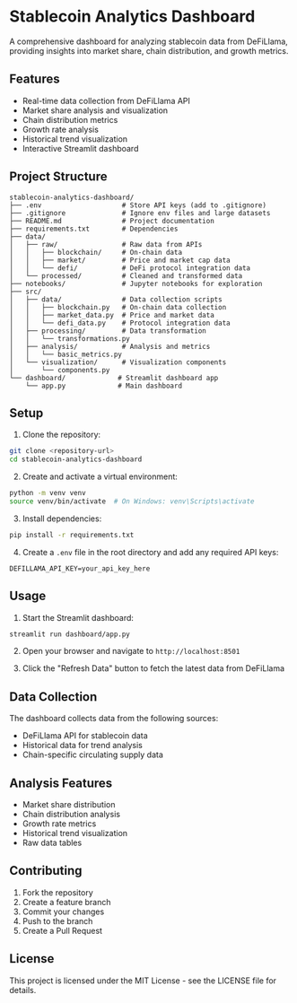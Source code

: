 # Stablecoin Analytics Dashboard

A comprehensive dashboard for analyzing stablecoin data from DeFiLlama, providing insights into market share, chain distribution, and growth metrics.

## Features

- Real-time data collection from DeFiLlama API
- Market share analysis and visualization
- Chain distribution metrics
- Growth rate analysis
- Historical trend visualization
- Interactive Streamlit dashboard

## Project Structure

```
stablecoin-analytics-dashboard/
├── .env                    # Store API keys (add to .gitignore)
├── .gitignore              # Ignore env files and large datasets
├── README.md               # Project documentation
├── requirements.txt        # Dependencies
├── data/
│   ├── raw/                # Raw data from APIs
│   │   ├── blockchain/     # On-chain data
│   │   ├── market/         # Price and market cap data
│   │   └── defi/           # DeFi protocol integration data
│   └── processed/          # Cleaned and transformed data
├── notebooks/              # Jupyter notebooks for exploration
├── src/
│   ├── data/               # Data collection scripts
│   │   ├── blockchain.py   # On-chain data collection
│   │   ├── market_data.py  # Price and market data
│   │   └── defi_data.py    # Protocol integration data
│   ├── processing/         # Data transformation
│   │   └── transformations.py
│   ├── analysis/           # Analysis and metrics
│   │   └── basic_metrics.py
│   └── visualization/      # Visualization components
│       └── components.py
└── dashboard/             # Streamlit dashboard app
    └── app.py             # Main dashboard
```

## Setup

1. Clone the repository:
```bash
git clone <repository-url>
cd stablecoin-analytics-dashboard
```

2. Create and activate a virtual environment:
```bash
python -m venv venv
source venv/bin/activate  # On Windows: venv\Scripts\activate
```

3. Install dependencies:
```bash
pip install -r requirements.txt
```

4. Create a `.env` file in the root directory and add any required API keys:
```
DEFILLAMA_API_KEY=your_api_key_here
```

## Usage

1. Start the Streamlit dashboard:
```bash
streamlit run dashboard/app.py
```

2. Open your browser and navigate to `http://localhost:8501`

3. Click the "Refresh Data" button to fetch the latest data from DeFiLlama

## Data Collection

The dashboard collects data from the following sources:
- DeFiLlama API for stablecoin data
- Historical data for trend analysis
- Chain-specific circulating supply data

## Analysis Features

- Market share distribution
- Chain distribution analysis
- Growth rate metrics
- Historical trend visualization
- Raw data tables

## Contributing

1. Fork the repository
2. Create a feature branch
3. Commit your changes
4. Push to the branch
5. Create a Pull Request

## License

This project is licensed under the MIT License - see the LICENSE file for details.
